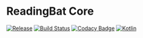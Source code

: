 # ReadingBat Core

[![Release](https://jitpack.io/v/readingbat/readingbat-core.svg)](https://jitpack.io/#readingbat/readingbat-core)
[![Build Status](https://travis-ci.org/readingbat/readingbat-core.svg?branch=master)](https://travis-ci.org/readingbat/readingbat-core)
[![Codacy Badge](https://api.codacy.com/project/badge/Grade/ed84149dc1f141ed838d9a53c1c6fe3a)](https://www.codacy.com/gh/readingbat/readingbat-core?utm_source=github.com&amp;utm_medium=referral&amp;utm_content=readingbat/readingbat-core&amp;utm_campaign=Badge_Grade)
[![Kotlin](https://img.shields.io/badge/%20language-Kotlin-red.svg)](https://kotlinlang.org/)
